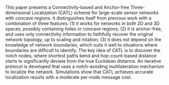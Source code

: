 This paper presents a Connectivity-based and Anchor-free Three-dimensional Localization (CATL) scheme for large-scale sensor networks with concave regions. It distinguishes itself from previous work with a combination of three features:
(1) it works for networks in both 2D and 3D spaces, possibly
containing holes or concave regions;
(2) it is anchor-free, and uses only connectivity information to faithfully recover the original network topology, up to scaling and rotation;
(3) it does not depend on the knowledge of network boundaries, which suits it well to situations where boundaries are difficult to identify.
The key idea of CATL is to discover the notch nodes, where shortest
paths bend and hop-count-based distance starts to significantly
deviate from the true Euclidean distance. An iterative protocol is
developed that uses a notch-avoiding multilateration mechanism
to localize the network. Simulations show that CATL achieves
accurate localization results with a moderate per-node message
cost.